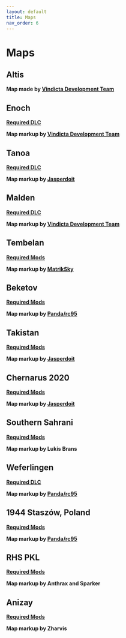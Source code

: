 ```yaml
---
layout: default
title: Maps
nav_order: 6
---
```


# Maps

## Altis

<b>Map made by [Vindicta Development Team](https://github.com/Vindicta-Team)</b><br>

## Enoch

<b>[Required DLC](https://store.steampowered.com/app/1021790/Arma_3_Contact/)</b>

<b>Map markup by [Vindicta Development Team](https://github.com/Vindicta-Team)</b><br>

## Tanoa

<b>[Required DLC](https://store.steampowered.com/app/395180/Arma_3_Apex/)</b>

<b>Map markup by [Jasperdoit](https://github.com/Jasperdoit)</b><br>

## Malden

<b>[Required DLC](https://store.steampowered.com/app/639600/Arma_3_Malden/)</b>

<b>Map markup by [Vindicta Development Team](https://github.com/Vindicta-Team)</b><br>

## Tembelan

<b>[Required Mods](https://steamcommunity.com/workshop/filedetails/?id=1252091296)</b>

<b>Map markup by [MatrikSky](https://github.com/MatrikSky)</b><br>

## Beketov

<b>[Required Mods](https://steamcommunity.com/sharedfiles/filedetails/?id=743968516)</b>

<b>Map markup by [Panda/rc95](https://github.com/rc95)</b><br>

## Takistan

<b>[Required Mods](https://steamcommunity.com/sharedfiles/filedetails/?id=583544987&searchtext=cup)</b>

<b>Map markup by [Jasperdoit](https://github.com/Jasperdoit)</b><br>

## Chernarus 2020

<b>[Required Mods](https://steamcommunity.com/sharedfiles/filedetails/?id=1981964169&searchtext=cup)</b>

<b>Map markup by [Jasperdoit](https://github.com/Jasperdoit)</b><br>

## Southern Sahrani

<b>[Required Mods](https://steamcommunity.com/sharedfiles/filedetails/?id=1981964169&searchtext=cup)</b>

<b>Map markup by Lukis Brans</b></br>

## Weferlingen

<b>[Required DLC](https://store.steampowered.com/app/1042220/Arma_3_Creator_DLC_Global_Mobilization__Cold_War_Germany/)</b>

<b>Map markup by [Panda/rc95](https://github.com/rc95)</b><br>

## 1944 Staszów, Poland

<b>[Required Mods](https://steamcommunity.com/sharedfiles/filedetails/?id=1980236949)</b>

<b>Map markup by [Panda/rc95](https://github.com/rc95)</b><br>

## RHS PKL

<b>[Required Mods](https://steamcommunity.com/sharedfiles/filedetails/?id=1978754337)</b>

<b>Map markup by Anthrax and Sparker</b></br>

## Anizay

<b>[Required Mods](https://steamcommunity.com/sharedfiles/filedetails/?id=1537973181)</b>

<b>Map markup by Zharvis</b></br>

